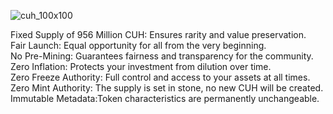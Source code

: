 
![cuh_100x100](https://github.com/cuhmeme/cuhmeme.github.io/assets/163156080/492c9bd3-84f4-4ca7-a9fa-568c84f156e0)

Fixed Supply of 956 Million CUH: Ensures rarity and value preservation.<br>
Fair Launch: Equal opportunity for all from the very beginning.<br>
No Pre-Mining: Guarantees fairness and transparency for the community.<br>
Zero Inflation: Protects your investment from dilution over time.<br>
Zero Freeze Authority: Full control and access to your assets at all times.<br>
Zero Mint Authority: The supply is set in stone, no new CUH will be created.<br>
Immutable Metadata:Token characteristics are permanently unchangeable.<br>

